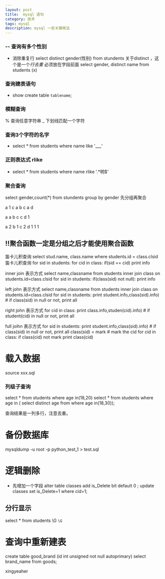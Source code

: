 ```yaml
---
layout: post
title:	mysql 语句
category: 技术
tags: mysql
description: mysql 一些关键用法
---
```



### -- 查询有多个性别
+ 消除重复行
	select distinct gender(性别) from stundents
	关于distinct ，这个是一个*行去重*  必须放在字段前面
	select  gender, distinct name  from students (x)

### 查询建表语句
+ show create table `tablename`;

### 模糊查询
% 查询任意字符串
_  下划线匹配一个字符
###  查询3个字符的名字
+ select * from students where name like '___'

### 正则表达式 rlike

+ select * from students where name rlike '.\*明$'

### 聚合查询
select gender,count(*) from stundents group by gender
先分组再聚合 

a  1  c  a b c  a d 

a a  b  c c d 1     

a 2
b 1 
c 2
d 1
1  1


## !!聚合函数一定是分组之后才能使用聚合函数


笛卡儿积查询
select stud.name, class.name where students.id = class.clsid
笛卡儿积查询
for sid in students:
	for cid in class:
		if(sid == cid)
			print info
			

inner join 表示方式
select name,classname from students inner join class on  students.id=class.clsid
for  sid  in students:
	if(class(sid) not null):
		print info 
		
		
left john 表示方式
select name,classname from students inner join class on  students.id=class.clsid
for  sid  in students:
	print student.info,class(sid).info)  # if class(sid)  in null or not,  print all
	

right john 表示方式
for  cid  in class:
	print class.info,studen(cid).info)  # if student(cid)  in null or not,  print all
	
	
full joihn 表示方式
for  sid  in students:
	print student.info,class(sid).info) 	# if class(sid)  in null or not,  print all
	class(sid) = mark  						# mark the cid
for  cid in class:
	if class(cid) not mark
	print class(cid)

# 载入数据
source  xxx.sql
### 列级子查询

select * from students where  age in(18,20)
select * from students where age in ( select distinct age from where age in(18,30));

查询结果是一列多行，注意去重。

# 备份数据库
mysqldump -u root -p  python_test_1 > test.sql 

# 逻辑删除
+ 先增加一个字段
	alter table classes add is_Delete bit default 0 ;
	update classes set is_Delete=1 where cid=1;
	
## 分行显示
select * from students \G
`\G`

#  查询中重新建表

create table good_brand (id  int unsigned not null autoprimary) select brand_name from goods;


xingyeaher
